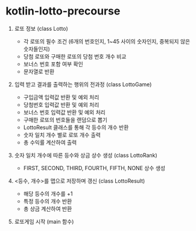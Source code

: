 # kotlin-lotto-precourse

1. 로또 정보 (class Lotto)
    - 각 로또의 필수 조건 (6개의 번호인지, 1~45 사이의 숫자인지, 중복되지 않은 숫자들인지)
    - 당첨 로또와 구매한 로또의 당첨 번호 개수 비교
    - 보너스 번호 포함 여부 확인
    - 문자열로 반환
   
2. 입력 받고 결과를 출력하는 행위의 전과정 (class LottoGame)
    - 구입금액 입력값 반환 및 예외 처리
    - 당첨번호 입력값 반환 및 예외 처리
    - 보너스 번호 입력값 반환 및 예외 처리
    - 구매한 로또의 번호들을 랜덤으로 뽑기
    - LottoResult 클래스를 통해 각 등수의 개수 반환
    - 숫자 일치 개수 별로 로또 개수 출력
    - 총 수익률 계산하여 출력

3. 숫자 일치 개수에 따른 등수와 상금 상수 생성 (class LottoRank)
    - FIRST, SECOND, THIRD, FOURTH, FIFTH, NONE 상수 생성
    
4. <등수, 개수>를 맵으로 저장하며 갱신 (class LottoResult)
    - 해당 등수의 개수를 +1
    - 특정 등수의 개수 반환
    - 총 상금 계산하여 반환

5. 로또게임 시작 (main 함수)


